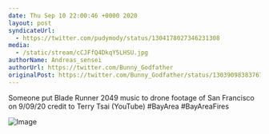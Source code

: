 ```yaml
---
date: Thu Sep 10 22:00:46 +0000 2020
layout: post
syndicateUrl:
  - https://twitter.com/pudymody/status/1304178027346231308
media:
  - /static/stream/cCJFfQ4DkqY5LHSU.jpg
authorName: Andreas_sensei
authorUrl: https://twitter.com/Bunny_Godfather
originalPost: https://twitter.com/Bunny_Godfather/status/1303909838376722432
---
```

Someone put Blade Runner 2049 music to drone footage of San Francisco on 9/09/20  credit to Terry Tsai (YouTube) #BayArea #BayAreaFires 

![Image](/static/stream/cCJFfQ4DkqY5LHSU.jpg)
